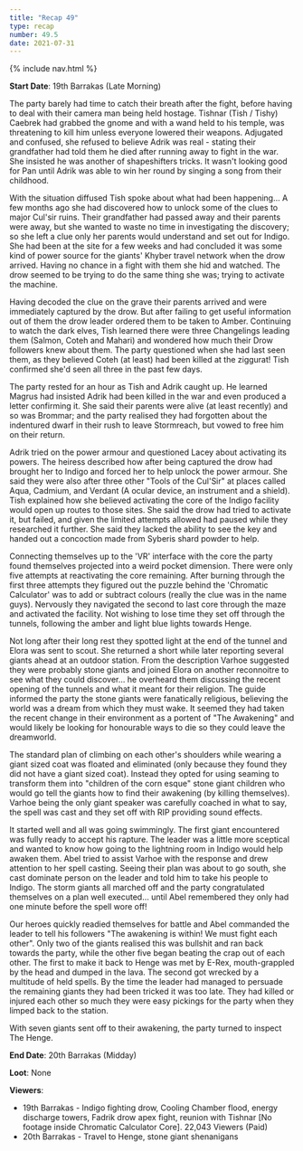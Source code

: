 ```yaml
---
title: "Recap 49"
type: recap
number: 49.5
date: 2021-07-31
---
```


{% include nav.html %}

**Start Date**: 19th Barrakas (Late Morning)

The party barely had time to catch their breath after the fight, before having to deal with their camera man being held hostage. Tishnar (Tish / Tishy) Caebrek had grabbed the gnome and with a wand held to his temple, was threatening to kill him unless everyone lowered their weapons. Adjugated and confused, she refused to believe Adrik was real - stating their grandfather had told them he died after running away to fight in the war. She insisted he was another of shapeshifters tricks. It wasn't looking good for Pan until Adrik was able to win her round by singing a song from their childhood.

With the situation diffused Tish spoke about what had been happening… A few months ago she had discovered how to unlock some of the clues to major Cul'sir ruins. Their grandfather had passed away and their parents were away, but she wanted to waste no time in investigating the discovery; so she left a clue only her parents would understand and set out for Indigo. She had been at the site for a few weeks and had concluded it was some kind of power source for the giants' Khyber travel network when the drow arrived. Having no chance in a fight with them she hid and watched. The drow seemed to be trying to do the same thing she was; trying to activate the machine.

Having decoded the clue on the grave their parents arrived and were immediately captured by the drow. But after failing to get useful information out of them the drow leader ordered them to be taken to Amber. Continuing to watch the dark elves, Tish learned there were three Changelings leading them (Salmon, Coteh and Mahari) and wondered how much their Drow followers knew about them. The party questioned when she had last seen them, as they believed Coteh (at least) had been killed at the ziggurat! Tish confirmed she'd seen all three in the past few days.

The party rested for an hour as Tish and Adrik caught up. He learned Magrus had insisted Adrik had been killed in the war and even produced a letter confirming it. She said their parents were alive (at least recently) and so was Brommar; and the party realised they had forgotten about the indentured dwarf in their rush to leave Stormreach, but vowed to free him on their return.

Adrik tried on the power armour and questioned Lacey about activating its powers. The heiress described how after being captured the drow had brought her to Indigo and forced her to help unlock the power armour. She said they were also after three other "Tools of the Cul'Sir" at places called Aqua, Cadmium, and Verdant (A ocular device, an instrument and a shield). Tish explained how she believed activating the core of the Indigo facility would open up routes to those sites. She said the drow had tried to activate it, but failed, and given the limited attempts allowed had paused while they researched it further. She said they lacked the ability to see the key and handed out a concoction made from Syberis shard powder to help.

Connecting themselves up to the 'VR' interface with the core the party found themselves projected into a weird pocket dimension. There were only five attempts at reactivating the core remaining. After burning through the first three attempts they figured out the puzzle behind the 'Chromatic Calculator' was to add or subtract colours (really the clue was in the name guys). Nervously they navigated the second to last core through the maze and activated the facility. Not wishing to lose time they set off through the tunnels, following the amber and light blue lights towards Henge.

Not long after their long rest they spotted light at the end of the tunnel and Elora was sent to scout. She returned a short while later reporting several giants ahead at an outdoor station. From the description Varhoe suggested they were probably stone giants and joined Elora on another reconnoitre to see what they could discover… he overheard them discussing the recent opening of the tunnels and what it meant for their religion. The guide informed the party the stone giants were fanatically religious, believing the world was a dream from which they must wake. It seemed they had taken the recent change in their environment as a portent of "The Awakening" and would likely be looking for honourable ways to die so they could leave the dreamworld.

The standard plan of climbing on each other's shoulders while wearing a giant sized coat was floated and eliminated (only because they found they did not have a giant sized coat). Instead they opted for using seaming to transform them into "children of the corn esque" stone giant children who would go tell the giants how to find their awakening (by killing themselves). Varhoe being the only giant speaker was carefully coached in what to say, the spell was cast and they set off with RIP providing sound effects.

It started well and all was going swimmingly. The first giant encountered was fully ready to accept his rapture. The leader was a little more sceptical and wanted to know how going to the lightning room in Indigo would help awaken them. Abel tried to assist Varhoe with the response and drew attention to her spell casting. Seeing their plan was about to go south, she cast dominate person on the leader and told him to take his people to Indigo. The storm giants all marched off and the party congratulated themselves on a plan well executed… until Abel remembered they only had one minute before the spell wore off!

Our heroes quickly readied themselves for battle and Abel commanded the leader to tell his followers "The awakening is within! We must fight each other". Only two of the giants realised this was bullshit and ran back towards the party, while the other five began beating the crap out of each other. The first to make it back to Henge was met by E-Rex, mouth-grappled by the head and dumped in the lava. The second got wrecked by a multitude of held spells. By the time the leader had managed to persuade the remaining giants they had been tricked it was too late. They had killed or injured each other so much they were easy pickings for the party when they limped back to the station.

With seven giants sent off to their awakening, the party turned to inspect The Henge.

**End Date**: 20th Barrakas (Midday)

**Loot**: None

**Viewers**: 
- 19th Barrakas - Indigo fighting drow, Cooling Chamber flood, energy discharge towers, Fadrik drow apex fight, reunion with Tishnar [No footage inside Chromatic Calculator Core]. 22,043 Viewers (Paid)
- 20th Barrakas - Travel to Henge, stone giant shenanigans
